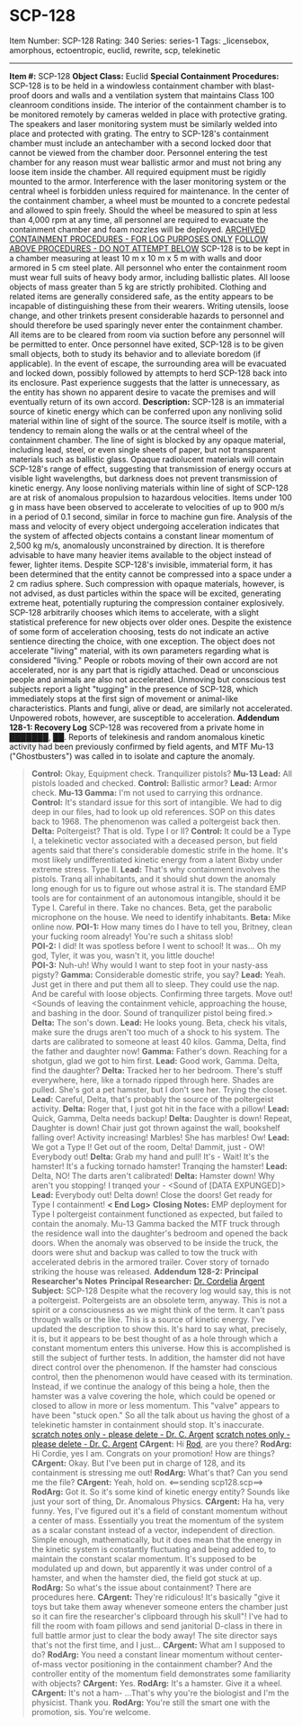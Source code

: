 # SCP-128
Item Number: SCP-128
Rating: 340
Series: series-1
Tags: _licensebox, amorphous, ectoentropic, euclid, rewrite, scp, telekinetic

---

**Item #:** SCP-128
**Object Class:** Euclid
**Special Containment Procedures:** SCP-128 is to be held in a windowless containment chamber with blast-proof doors and walls and a ventilation system that maintains Class 100 cleanroom conditions inside. The interior of the containment chamber is to be monitored remotely by cameras welded in place with protective grating. The speakers and laser monitoring system must be similarly welded into place and protected with grating. The entry to SCP-128's containment chamber must include an antechamber with a second locked door that cannot be viewed from the chamber door.
Personnel entering the test chamber for any reason must wear ballistic armor and must not bring any loose item inside the chamber. All required equipment must be rigidly mounted to the armor. Interference with the laser monitoring system or the central wheel is forbidden unless required for maintenance.
In the center of the containment chamber, a wheel must be mounted to a concrete pedestal and allowed to spin freely. Should the wheel be measured to spin at less than 4,000 rpm at any time, all personnel are required to evacuate the containment chamber and foam nozzles will be deployed.
[ARCHIVED CONTAINMENT PROCEDURES - FOR LOG PURPOSES ONLY](javascript:;)
[FOLLOW ABOVE PROCEDURES - DO NOT ATTEMPT BELOW](javascript:;)
SCP-128 is to be kept in a chamber measuring at least 10 m x 10 m x 5 m with walls and door armored in 5 cm steel plate. All personnel who enter the containment room must wear full suits of heavy body armor, including ballistic plates. All loose objects of mass greater than 5 kg are strictly prohibited. Clothing and related items are generally considered safe, as the entity appears to be incapable of distinguishing these from their wearers. Writing utensils, loose change, and other trinkets present considerable hazards to personnel and should therefore be used sparingly never enter the containment chamber.
All items are to be cleared from room via suction before any personnel will be permitted to enter. Once personnel have exited, SCP-128 is to be given small objects, both to study its behavior and to alleviate boredom (if applicable). In the event of escape, the surrounding area will be evacuated and locked down, possibly followed by attempts to herd SCP-128 back into its enclosure. Past experience suggests that the latter is unnecessary, as the entity has shown no apparent desire to vacate the premises and will eventually return of its own accord.
**Description:** SCP-128 is an immaterial source of kinetic energy which can be conferred upon any nonliving solid material within line of sight of the source. The source itself is motile, with a tendency to remain along the walls or at the central wheel of the containment chamber. The line of sight is blocked by any opaque material, including lead, steel, or even single sheets of paper, but not transparent materials such as ballistic glass. Opaque radiolucent materials will contain SCP-128's range of effect, suggesting that transmission of energy occurs at visible light wavelengths, but darkness does not prevent transmission of kinetic energy.
Any loose nonliving materials within line of sight of SCP-128 are at risk of anomalous propulsion to hazardous velocities. Items under 100 g in mass have been observed to accelerate to velocities of up to 900 m/s in a period of 0.1 second, similar in force to machine gun fire. Analysis of the mass and velocity of every object undergoing acceleration indicates that the system of affected objects contains a constant linear momentum of 2,500 kg m/s, anomalously unconstrained by direction. It is therefore advisable to have many heavier items available to the object instead of fewer, lighter items.
Despite SCP-128's invisible, immaterial form, it has been determined that the entity cannot be compressed into a space under a 2 cm radius sphere. Such compression with opaque materials, however, is not advised, as dust particles within the space will be excited, generating extreme heat, potentially rupturing the compression container explosively.
SCP-128 arbitrarily chooses which items to accelerate, with a slight statistical preference for new objects over older ones. Despite the existence of some form of acceleration choosing, tests do not indicate an active sentience directing the choice, with one exception. The object does not accelerate "living" material, with its own parameters regarding what is considered "living." People or robots moving of their own accord are not accelerated, nor is any part that is rigidly attached. Dead or unconscious people and animals are also not accelerated. Unmoving but conscious test subjects report a light "tugging" in the presence of SCP-128, which immediately stops at the first sign of movement or animal-like characteristics. Plants and fungi, alive or dead, are similarly not accelerated. Unpowered robots, however, are susceptible to acceleration.
**Addendum 128-1: Recovery Log**
SCP-128 was recovered from a private home in ███████, ██. Reports of telekinesis and random anomalous kinetic activity had been previously confirmed by field agents, and MTF Mu-13 ("Ghostbusters") was called in to isolate and capture the anomaly.
> **Control:** Okay, Equipment check. Tranquilizer pistols?
> **Mu-13 Lead:** All pistols loaded and checked.
> **Control:** Ballistic armor?
> **Lead:** Armor check.
> **Mu-13 Gamma:** I'm not used to carrying this ordnance.
> **Control:** It's standard issue for this sort of intangible. We had to dig deep in our files, had to look up old references. SOP on this dates back to 1968. The phenomenon was called a poltergeist back then.
> **Delta:** Poltergeist? That is old. Type I or II?
> **Control:** It could be a Type I, a telekinetic vector associated with a deceased person, but field agents said that there's considerable domestic strife in the home. It's most likely undifferentiated kinetic energy from a latent Bixby under extreme stress. Type II.
> **Lead:** That's why containment involves the pistols. Tranq all inhabitants, and it should shut down the anomaly long enough for us to figure out whose astral it is. The standard EMP tools are for containment of an autonomous intangible, should it be Type I. Careful in there. Take no chances. Beta, get the parabolic microphone on the house. We need to identify inhabitants.
> **Beta:** Mike online now.
> **POI-1:** How many times do I have to tell you, Britney, clean your fucking room already! You're such a shitass slob!  
>  **POI-2:** I did! It was spotless before I went to school! It was… Oh my god, Tyler, it was you, wasn't it, you little douche!  
>  **POI-3:** Nuh-uh! Why would I want to step foot in your nasty-ass pigsty?
> **Gamma:** Considerable domestic strife, you say?
> **Lead:** Yeah. Just get in there and put them all to sleep. They could use the nap. And be careful with loose objects. Confirming three targets. Move out!
> <Sounds of leaving the containment vehicle, approaching the house, and bashing in the door. Sound of tranquilizer pistol being fired.>
> **Delta:** The son's down.
> **Lead:** He looks young. Beta, check his vitals, make sure the drugs aren't too much of a shock to his system. The darts are calibrated to someone at least 40 kilos. Gamma, Delta, find the father and daughter now!
> <Footsteps through the house. Sound of tranquilizer pistol.>
> **Gamma:** Father's down. Reaching for a shotgun, glad we got to him first.
> **Lead:** Good work, Gamma. Delta, find the daughter?
> **Delta:** Tracked her to her bedroom. There's stuff everywhere, here, like a tornado ripped through here. Shades are pulled. She's got a pet hamster, but I don't see her. Trying the closet.
> **Lead:** Careful, Delta, that's probably the source of the poltergeist activity.
> **Delta:** Roger that, I just got hit in the face with a pillow!
> **Lead:** Quick, Gamma, Delta needs backup!
> <Screams heard. Sound of wood splintering. Sound of tranquilizer pistol firing.>
> **Delta:** Daughter is down! Repeat, Daughter is down! Chair just got thrown against the wall, bookshelf falling over! Activity increasing! Marbles! She has marbles! Ow!
> **Lead:** We got a Type I! Get out of the room, Delta! Dammit, just - OW! Everybody out!
> **Delta:** Grab my hand and pull! It's - Wait! It's the hamster! It's a fucking tornado hamster! Tranqing the hamster!
> **Lead:** Delta, NO! The darts aren't calibrated!
> <Sound of tranquilizer pistol firing.>
> **Delta:** Hamster down! Why aren't you stopping! I tranqed your -
> <Sound of [DATA EXPUNGED]>
> **Lead:** Everybody out! Delta down! Close the doors! Get ready for Type I containment!
> **< End Log>**
> **Closing Notes:** EMP deployment for Type I poltergeist containment functioned as expected, but failed to contain the anomaly. Mu-13 Gamma backed the MTF truck through the residence wall into the daughter's bedroom and opened the back doors. When the anomaly was observed to be inside the truck, the doors were shut and backup was called to tow the truck with accelerated debris in the armored trailer. Cover story of tornado striking the house was released.
**Addendum 128-2: Principal Researcher's Notes**
> **Principal Researcher:** [Dr. Cordelia](/scp-2460) [Argent](/scp-3966)  
>  **Subject:** SCP-128
> Despite what the recovery log would say, this is not a poltergeist. Poltergeists are an obsolete term, anyway. This is not a spirit or a consciousness as we might think of the term. It can't pass through walls or the like. This is a source of kinetic energy. I've updated the description to show this. It's hard to say what, precisely, it is, but it appears to be best thought of as a hole through which a constant momentum enters this universe. How this is accomplished is still the subject of further tests.
> In addition, the hamster did not have direct control over the phenomenon. If the hamster had conscious control, then the phenomenon would have ceased with its termination. Instead, if we continue the analogy of this being a hole, then the hamster was a valve covering the hole, which could be opened or closed to allow in more or less momentum. This "valve" appears to have been "stuck open."
> So all the talk about us having the ghost of a telekinetic hamster in containment should stop. It's inaccurate.
[ scratch notes only - please delete - Dr. C. Argent](javascript:;)
[ scratch notes only - please delete - Dr. C. Argent](javascript:;)
> **CArgent:** Hi [Rod](/scp-2289), are you there?
> **RodArg:** Hi Cordie, yes I am. Congrats on your promotion! How are things?
> **CArgent:** Okay. But I've been put in charge of 128, and its containment is stressing me out!
> **RodArg:** What's that? Can you send me the file?
> **CArgent:** Yeah, hold on.
> <==sending scp128.scp==>
> **RodArg:** Got it. So it's some kind of kinetic energy entity? Sounds like just your sort of thing, Dr. Anomalous Physics.
> **CArgent:** Ha ha, very funny. Yes, I've figured out it's a field of constant momentum without a center of mass. Essentially you treat the momentum of the system as a scalar constant instead of a vector, independent of direction. Simple enough, mathematically, but it does mean that the energy in the kinetic system is constantly fluctuating and being added to, to maintain the constant scalar momentum. It's supposed to be modulated up and down, but apparently it was under control of a hamster, and when the hamster died, the field got stuck at up.
> **RodArg:** So what's the issue about containment? There are procedures here.
> **CArgent:** They're ridiculous! It's basically "give it toys but take them away whenever someone enters the chamber just so it can fire the researcher's clipboard through his skull"! I've had to fill the room with foam pillows and send janitorial D-class in there in full battle armor just to clear the body away! The site director says that's not the first time, and I just…
> **CArgent:** What am I supposed to do?
> **RodArg:** You need a constant linear momentum without center-of-mass vector positioning in the containment chamber? And the controller entity of the momentum field demonstrates some familiarity with objects?
> **CArgent:** Yes.
> **RodArg:** It's a hamster. Give it a wheel.
> **CArgent:** It's not a ham- …That's why you're the biologist and I'm the physicist. Thank you.
> **RodArg:** You're still the smart one with the promotion, sis. You're welcome.